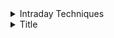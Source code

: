 
<details>
<summary>Intraday Techniques</summary>
<br>

  <img width="1206" alt="image" src="https://user-images.githubusercontent.com/75510135/201529186-17292af7-3e06-4c50-a62f-7f566c906561.png">
  
  - example
  <img width="1206" alt="image" src="https://user-images.githubusercontent.com/75510135/201529419-c06cfc4d-3ed6-4004-9057-246cfc00ca01.png">

  <img width="1206" alt="image" src="https://user-images.githubusercontent.com/75510135/201529512-e11ae677-d7de-4884-be2b-fcf4e30c45cd.png">

  <img width="1206" alt="image" src="https://user-images.githubusercontent.com/75510135/201529540-9a80a719-6c23-4309-a566-85ceb2dd21dc.png">

  <img width="1206" alt="image" src="https://user-images.githubusercontent.com/75510135/201529580-aaeb816a-4fd7-4be5-9ac5-78eaf97a519a.png">

  - example
  <img width="1206" alt="image" src="https://user-images.githubusercontent.com/75510135/201529663-2d88d72b-1bcd-43a5-9dd4-04350077cfdf.png">

  <img width="1206" alt="image" src="https://user-images.githubusercontent.com/75510135/201529717-417d75a1-9f2a-4643-ba53-df8e6be30144.png">

  <img width="1206" alt="image" src="https://user-images.githubusercontent.com/75510135/201529810-78b5228f-403a-45f6-bf09-90743925322f.png">

  <img width="1206" alt="image" src="https://user-images.githubusercontent.com/75510135/201529867-ce1acaa0-e49b-4b11-902f-401ed4b358b1.png">

  <img width="1206" alt="image" src="https://user-images.githubusercontent.com/75510135/201529949-fca1ec9d-c5cc-4861-a828-677765e444f2.png">

  <img width="1206" alt="image" src="https://user-images.githubusercontent.com/75510135/201529964-9e6b847c-deeb-468d-8ca4-c023f79dce60.png">

  <img width="1206" alt="image" src="https://user-images.githubusercontent.com/75510135/201530013-9570be3d-48f5-4644-8c3f-0897f528aa7a.png">

  <img width="1206" alt="image" src="https://user-images.githubusercontent.com/75510135/201530058-9e04f08a-3a82-450d-8e23-174c2ba62f41.png">

  - example
  <img width="1206" alt="image" src="https://user-images.githubusercontent.com/75510135/201530078-1f1cc16a-6e21-4f96-9485-9082c30dd6d5.png">

  <img width="1206" alt="image" src="https://user-images.githubusercontent.com/75510135/201530125-1404e8c4-94f5-4872-94a7-74e71fd7fc92.png">

  
</details>


<details>
<summary>Title</summary>
<br>


  
</details>


